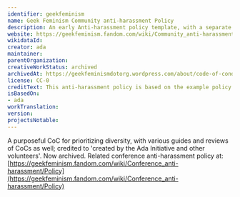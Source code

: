 ```yaml
---
identifier: geekfeminism
name: Geek Feminism Community anti-harassment Policy
description: An early Anti-harassment policy template, with a separate conference/in-person policy as well.
website: https://geekfeminism.fandom.com/wiki/Community_anti-harassment/Policy
wikidataId:
creator: ada
maintainer:
parentOrganization:
creativeWorkStatus: archived
archivedAt: https://geekfeminismdotorg.wordpress.com/about/code-of-conduct/
license: CC-0
creditText: This anti-harassment policy is based on the example policy from the Geek Feminism wiki, created by the Geek Feminism community.
isBasedOn:
- ada
workTranslation:
version:
projectsNotable:
---
```


A purposeful CoC for prioritizing diversity, with various guides and reviews of CoCs as well; credited to 'created by the Ada Initiative and other volunteers'.  Now archived.  Related conference anti-harassment policy at: [https://geekfeminism.fandom.com/wiki/Conference_anti-harassment/Policy](https://geekfeminism.fandom.com/wiki/Conference_anti-harassment/Policy)
